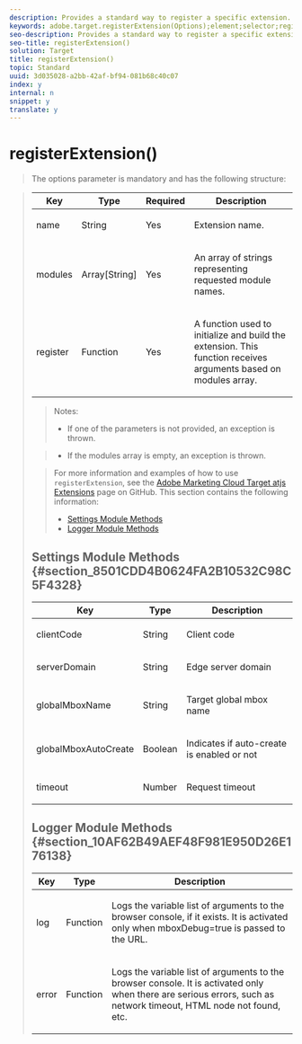 ```yaml
---
description: Provides a standard way to register a specific extension.
keywords: adobe.target.registerExtension(Options);element;selector;registerExtenstion;extension
seo-description: Provides a standard way to register a specific extension.
seo-title: registerExtension()
solution: Target
title: registerExtension()
topic: Standard
uuid: 3d035028-a2bb-42af-bf94-081b68c40c07
index: y
internal: n
snippet: y
translate: y
---
```


# registerExtension()


>The options parameter is mandatory and has the following structure:


><table id="table_46A93D7071DE4A3F84D6E05FFC849EAF"> 
 <thead> 
  <tr> 
   <th colname="col1" class="entry">Key</th> 
   <th colname="col2" class="entry">Type</th> 
   <th colname="col3" class="entry">Required</th> 
   <th colname="col4" class="entry">Description</th> 
  </tr>
 </thead>
 <tbody> 
  <tr> 
   <td colname="col1"> <p>name</p> </td> 
   <td colname="col2"> <p>String</p> </td> 
   <td colname="col3"> <p>Yes</p> </td> 
   <td colname="col4"> <p>Extension name.</p> </td> 
  </tr> 
  <tr> 
   <td colname="col1"> <p>modules</p> </td> 
   <td colname="col2"> <p>Array[String]</p> </td> 
   <td colname="col3"> <p>Yes</p> </td> 
   <td colname="col4"> <p>An array of strings representing requested module names.</p> </td> 
  </tr> 
  <tr> 
   <td colname="col1"> <p>register</p> </td> 
   <td colname="col2"> <p>Function</p> </td> 
   <td colname="col3"> <p>Yes</p> </td> 
   <td colname="col4"> <p>A function used to initialize and build the extension. This function receives arguments based on modules array.</p> </td> 
  </tr> 
 </tbody> 
</table>

>Notes:
>
>* If one of the parameters is not provided, an exception is thrown.

>* If the modules array is empty, an exception is thrown.


>For more information and examples of how to use `registerExtension`, see the [Adobe Marketing Cloud Target atjs Extensions](https://github.com/Adobe-Marketing-Cloud/target-atjs-extensions) page on GitHub. 
>This section contains the following information:
>
>* [Settings Module Methods](r_target-atjs-registerextension.md#section_8501CDD4B0624FA2B10532C98C5F4328)
>* [Logger Module Methods](r_target-atjs-registerextension.md#section_10AF62B49AEF48F981E950D26E176138)


## Settings Module Methods {#section_8501CDD4B0624FA2B10532C98C5F4328}



<table id="table_8A5991797599470C87EBB022783087D6"> 
 <thead> 
  <tr> 
   <th colname="col1" class="entry">Key</th> 
   <th colname="col2" class="entry">Type</th> 
   <th colname="col3" class="entry">Description</th> 
  </tr>
 </thead>
 <tbody> 
  <tr> 
   <td colname="col1"> <p>clientCode</p> </td> 
   <td colname="col2"> <p>String</p> </td> 
   <td colname="col3"> <p>Client code</p> </td> 
  </tr> 
  <tr> 
   <td colname="col1"> <p>serverDomain</p> </td> 
   <td colname="col2"> <p>String</p> </td> 
   <td colname="col3"> <p>Edge server domain</p> </td> 
  </tr> 
  <tr> 
   <td colname="col1"> <p>globalMboxName</p> </td> 
   <td colname="col2"> <p>String</p> </td> 
   <td colname="col3"> <p>Target global mbox name</p> </td> 
  </tr> 
  <tr> 
   <td colname="col1"> <p>globalMboxAutoCreate</p> </td> 
   <td colname="col2"> <p>Boolean</p> </td> 
   <td colname="col3"> <p>Indicates if auto-create is enabled or not</p> </td> 
  </tr> 
  <tr> 
   <td colname="col1"> <p>timeout</p> </td> 
   <td colname="col2"> <p>Number</p> </td> 
   <td colname="col3"> <p>Request timeout</p> </td> 
  </tr> 
 </tbody> 
</table>


## Logger Module Methods {#section_10AF62B49AEF48F981E950D26E176138}



<table id="table_D76DD582EF9A432BB1B5B7F1DD2D853E"> 
 <thead> 
  <tr> 
   <th colname="col1" class="entry">Key</th> 
   <th colname="col2" class="entry">Type</th> 
   <th colname="col3" class="entry">Description</th> 
  </tr>
 </thead>
 <tbody> 
  <tr> 
   <td colname="col1"> <p>log</p> </td> 
   <td colname="col2"> <p>Function</p> </td> 
   <td colname="col3"> <p>Logs the variable list of arguments to the browser console, if it exists. It is activated only when <span class="codeph">mboxDebug=true</span> is passed to the URL. </p> </td> 
  </tr> 
  <tr> 
   <td colname="col1"> <p>error</p> </td> 
   <td colname="col2"> <p>Function</p> </td> 
   <td colname="col3"> <p>Logs the variable list of arguments to the browser console. It is activated only when there are serious errors, such as network timeout, HTML node not found, etc.</p> </td> 
  </tr> 
 </tbody> 
</table>

